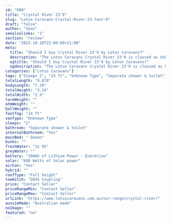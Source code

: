 ```yaml
---
id: "608"
title: "Crystal River 23'9"
slug: "Lotus-Caravans-Crystal-River-23-foot-9"
draft: "false"
author: "Sean"
seealsolinks: "1"
section: "review"
date: "2022-10-10T22:00:09+11:00"
meta:
  title: "Should I buy Crystal River 23'9 by Lotus Caravans?"
  description: "The Lotus Caravans Crystal River 23'9 is classed as Unknown Type, and sleeps 2 people. It is Australian made and comes in at 24 ft. It generally has Separate shower & toilet."
  ogtitle: "Should I buy Crystal River 23'9 by Lotus Caravans?"
  ogdescription: "The Lotus Caravans Crystal River 23'9 is classed as Unknown Type, and sleeps 2 people. It is Australian made and comes in at 24 ft. It generally has Separate shower & toilet."
categories: ["Lotus Caravans"]
tags: ["Sleeps 2", "24 ft", "Unknown Type", "Separate shower & toilet", "Full height", "Price Unknown", "Australian made"]
totalLength: "9.878"
bodyLength: "7.39"
totalHeight: "3.16"
totalWidth: "2.5"
tareWeight: ""
atmWeight: ""
ballWeight: ""
footTag: "24 ft"
vanType: "Unknown Type"
sleeps: "2"
bathroom: "Separate shower & toilet"
internalBathroom: "Yes"
mainBed: " Queen"
bunks: ""
freshWater: "2x 95"
greyWater: ""
battery: "200Ah of Lithium Power - Enerdrive"
solar: "600 Watts of Solar power"
airCon: "Yes"
hybrid: ""
roofType: "Full height"
towHitch: "DO45 Coupling"
price: "Contact Seller"
priceRangeMin: "Contact Seller"
priceRangeMax: "Contact Seller"
urlLink: "https://www.lotuscaravans.com.au/our-range/crystal-river/"
aussieMade: "Australian made"
noImage: ""
featured: "no"
---
```

